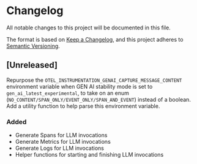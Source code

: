 # Changelog

All notable changes to this project will be documented in this file.

The format is based on [Keep a Changelog](https://keepachangelog.com/en/1.0.0/),
and this project adheres to [Semantic Versioning](https://semver.org/spec/v2.0.0.html).

## [Unreleased]

Repurpose the `OTEL_INSTRUMENTATION_GENAI_CAPTURE_MESSAGE_CONTENT` environment variable when GEN AI stability mode is set to `gen_ai_latest_experimental`,
to take on an enum (`NO_CONTENT/SPAN_ONLY/EVENT_ONLY/SPAN_AND_EVENT`) instead of a boolean. Add a utility function to help parse this environment variable.

### Added

- Generate Spans for LLM invocations
- Generate Metrics for LLM invocations
- Generate Logs for LLM invocations
- Helper functions for starting and finishing LLM invocations
